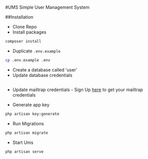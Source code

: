 #UMS
Simple User Management System
  
 ##Installation
 * Clone Repo
 * Install packages
 
 ```bash
 composer install
 ```
 
 * Duplicate `.env.example`
 
 ```bash
 cp .env.example .env
 ```


 * Create a database called 'user'
 * Update database credentials
 ##

 
 * Update mailtrap credentials - 
 Sign Up [here](https://mailtrap.io/) to get your mailtrap credentials
 
 * Generate app key
 
 ```bash
 php artisan key:generate
 ```
 
 
 * Run Migrations
 
 ```bash
 php artisan migrate
 ```
 * Start Ums
 
 ```bash
 php artisan serve
 ```



